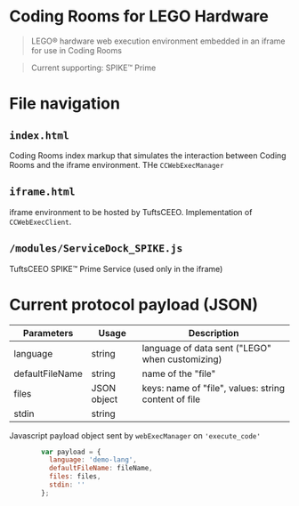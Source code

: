 # Coding Rooms for LEGO Hardware

> LEGO® hardware web execution environment embedded in an iframe for use in Coding Rooms

> Current supporting: SPIKE™ Prime

# File navigation

## ```index.html```
Coding Rooms index markup that simulates the interaction between Coding Rooms and the iframe environment. THe ```CCWebExecManager```


## ```iframe.html```
iframe environment to be hosted by TuftsCEEO. Implementation of ```CCWebExecClient```.


## ```/modules/ServiceDock_SPIKE.js```
TuftsCEEO SPIKE™ Prime Service (used only in the iframe)

# Current protocol payload (JSON) 
|Parameters   	| Usage   	| Description  	|
|---	          |---	      |---	          |
|language       | string    | language of data sent ("LEGO" when customizing)  	   |
|defaultFileName| string  	      |   	name of the "file"             |
|files   	      | JSON object     |  keys: name of "file", values: string content of file  |
|stdin   	      |   string	      |   	          |

Javascript payload object sent by ```webExecManager``` on ```'execute_code'```
```javascript
        var payload = {
          language: 'demo-lang',
          defaultFileName: fileName,
          files: files,
          stdin: ''
        };

```
